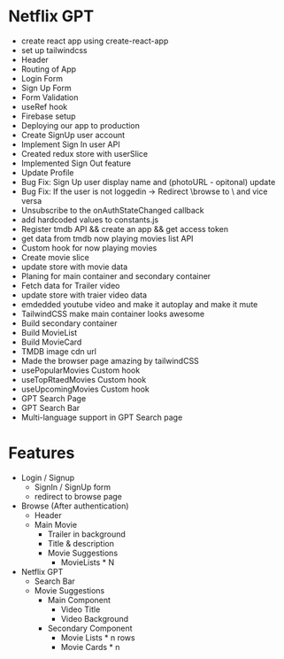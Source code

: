 # Netflix GPT

- create react app using create-react-app
- set up tailwindcss
- Header
- Routing of App
- Login Form
- Sign Up Form
- Form Validation
- useRef hook
- Firebase setup
- Deploying our app to production
- Create SignUp user account
- Implement Sign In user API
- Created redux store with userSlice
- Implemented Sign Out feature
- Update Profile
- Bug Fix: Sign Up user display name and (photoURL - opitonal) update
- Bug Fix: If the user is not loggedin -> Redirect \browse to \ and vice versa
- Unsubscribe to the onAuthStateChanged callback
- add hardcoded values to constants.js
- Register tmdb API && create an app && get access token
- get data from tmdb now playing movies list API
- Custom hook for now playing movies
- Create movie slice
- update store with movie data
- Planing for main container and secondary container
- Fetch data for Trailer video
- update store with traier video data
- emdedded youtube video and make it autoplay and make it mute
- TailwindCSS make main container looks awesome
- Build secondary container
- Build MovieList
- Build MovieCard
- TMDB image cdn url
- Made the browser page amazing by tailwindCSS
- usePopularMovies Custom hook
- useTopRtaedMovies Custom hook
- useUpcomingMovies Custom hook
- GPT Search Page
- GPT Search Bar
- Multi-language support in GPT Search page

# Features

- Login / Signup
  - SignIn / SignUp form
  - redirect to browse page
- Browse (After authentication)
  - Header
  - Main Movie
    - Trailer in background
    - Title & description
    - Movie Suggestions
      - MovieLists \* N
- Netflix GPT
  - Search Bar
  - Movie Suggestions
    - Main Component
      - Video Title
      - Video Background
    - Secondary Component
      - Movie Lists \* n rows
      - Movie Cards \* n
